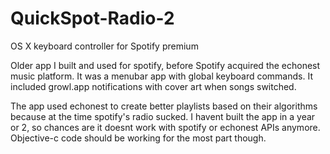 # QuickSpot-Radio-2
OS X keyboard controller for Spotify premium

Older app I built and used for spotify, before Spotify acquired the echonest music platform.  It was a menubar app with global keyboard commands. It included growl.app notifications with cover art when songs switched.

The app used echonest to create better playlists based on their algorithms because at the time spotify's radio sucked.
I havent built the app in a year or 2, so chances are it doesnt work with spotify or echonest APIs anymore.  Objective-c code should be working for the most part though. 
